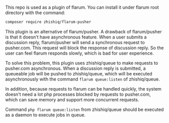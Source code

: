 This repo is used as a plugin of flarum. You can install it under flarum root directory with the command: 
```bash
composer require zhishiq/flarum-pusher
```

This plugin is an alternative of flarum/pusher. A drawback of flarum/pusher is that it doesn't have asynchronous feature. When a user submits a discussion reply, flarum/pusher will send a synchronous request to pusher.com. This request will block the response of discussion reply. So the user can feel flarum responds slowly, which is bad for user experience.

To solve this problem, this plugin uses zhishiq/queue to make requests to pusher.com asynchronous. When a discussion reply is submitted, a queueable job will be pushed to zhishiq/queue, which will be executed asynchronously with the command `flarum queue:listen` of zhishiq/queue.

In addition, because requests to flarum can be handled quickly, the system doesn't need a lot php processes blocked by requests to pusher.com, which can save memory and support more concurrent requests. 

Command `php flarum queue:listen` from zhishiq/queue should be executed as a daemon to execute jobs in queue.
